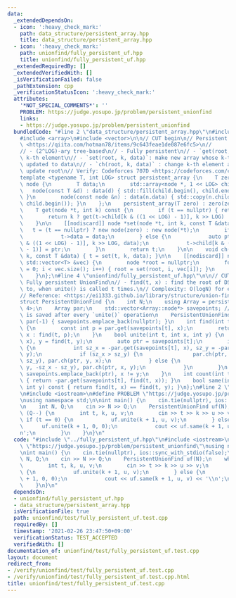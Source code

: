 ```yaml
---
data:
  _extendedDependsOn:
  - icon: ':heavy_check_mark:'
    path: data_structure/persistent_array.hpp
    title: data_structure/persistent_array.hpp
  - icon: ':heavy_check_mark:'
    path: unionfind/fully_persistent_uf.hpp
    title: unionfind/fully_persistent_uf.hpp
  _extendedRequiredBy: []
  _extendedVerifiedWith: []
  _isVerificationFailed: false
  _pathExtension: cpp
  _verificationStatusIcon: ':heavy_check_mark:'
  attributes:
    '*NOT_SPECIAL_COMMENTS*': ''
    PROBLEM: https://judge.yosupo.jp/problem/persistent_unionfind
    links:
    - https://judge.yosupo.jp/problem/persistent_unionfind
  bundledCode: "#line 2 \"data_structure/persistent_array.hpp\"\n#include <algorithm>\n\
    #include <array>\n#include <vector>\n\n// CUT begin\n// Persistent Array\n// Reference:\
    \ <https://qiita.com/hotman78/items/9c643feae1de087e6fc5>\n//            <https://ei1333.github.io/luzhiled/snippets/structure/persistent-array.html>\n\
    // - (2^LOG)-ary tree-based\n// - Fully persistent\n// - `get(root, k)`:  get\
    \ k-th element\n// - `set(root, k, data)`: make new array whose k-th element is\
    \ updated to data\n// - `ch(root, k, data)` : change k-th element and implicitly\
    \ update root\n// Verify: Codeforces 707D <https://codeforces.com/contest/707/problem/D>\n\
    template <typename T, int LOG> struct persistent_array {\n    T zero;\n    struct\
    \ node {\n        T data;\n        std::array<node *, 1 << LOG> child;\n     \
    \   node(const T &d) : data(d) { std::fill(child.begin(), child.end(), nullptr);\
    \ }\n        node(const node &n) : data(n.data) { std::copy(n.child.begin(), n.child.end(),\
    \ child.begin()); }\n    };\n    persistent_array(T zero) : zero(zero) {}\n\n\
    \    T get(node *t, int k) const {\n        if (t == nullptr) { return zero; }\n\
    \        return k ? get(t->child[k & ((1 << LOG) - 1)], k >> LOG) : t->data;\n\
    \    }\n\n    [[nodiscard]] node *set(node *t, int k, const T &data) {\n     \
    \   t = (t == nullptr) ? new node(zero) : new node(*t);\n        if (k == 0) {\n\
    \            t->data = data;\n        } else {\n            auto ptr = set(t->child[k\
    \ & ((1 << LOG) - 1)], k >> LOG, data);\n            t->child[k & ((1 << LOG)\
    \ - 1)] = ptr;\n        }\n        return t;\n    }\n\n    void ch(node *&t, int\
    \ k, const T &data) { t = set(t, k, data); }\n\n    [[nodiscard]] node *build(const\
    \ std::vector<T> &vec) {\n        node *root = nullptr;\n        for (size_t i\
    \ = 0; i < vec.size(); i++) { root = set(root, i, vec[i]); }\n        return root;\n\
    \    }\n};\n#line 4 \"unionfind/fully_persistent_uf.hpp\"\n\n// CUT begin\n//\
    \ Fully persistent UnionFind\n// - find(t, x) : find the root of DSU tree x belongs\
    \ to, when unite() is called t times.\n// Complexity: O(logN) for each query\n\
    // Reference: <https://ei1333.github.io/library/structure/union-find/persistent-union-find.cpp>\n\
    struct PersistentUnionFind {\n    int N;\n    using Array = persistent_array<int,\
    \ 4>;\n    Array par;\n    std::vector<Array::node*> savepoints; // Tree structure\
    \ is saved after every `unite()` operation\n    PersistentUnionFind(int N) : N(N),\
    \ par(-1) { savepoints.emplace_back(nullptr); }\n    int find(int t, int x) const\
    \ {\n        const int p = par.get(savepoints[t], x);\n        return p < 0 ?\
    \ x : find(t, p);\n    }\n    bool unite(int t, int x, int y) {\n        x = find(t,\
    \ x), y = find(t, y);\n        auto ptr = savepoints[t];\n        if (x != y)\
    \ {\n            int sz_x = -par.get(savepoints[t], x), sz_y = -par.get(savepoints[t],\
    \ y);\n            if (sz_x > sz_y) {\n                par.ch(ptr, x, -sz_x -\
    \ sz_y), par.ch(ptr, y, x);\n            } else {\n                par.ch(ptr,\
    \ y, -sz_x - sz_y), par.ch(ptr, x, y);\n            }\n        }\n        return\
    \ savepoints.emplace_back(ptr), x != y;\n    }\n    int count(int t, int x) const\
    \ { return -par.get(savepoints[t], find(t, x)); }\n    bool same(int t, int x,\
    \ int y) const { return find(t, x) == find(t, y); }\n};\n#line 2 \"unionfind/test/fully_persistent_uf.test.cpp\"\
    \n#include <iostream>\n#define PROBLEM \"https://judge.yosupo.jp/problem/persistent_unionfind\"\
    \nusing namespace std;\n\nint main() {\n    cin.tie(nullptr), ios::sync_with_stdio(false);\n\
    \n    int N, Q;\n    cin >> N >> Q;\n    PersistentUnionFind uf(N);\n    while\
    \ (Q--) {\n        int t, k, u, v;\n        cin >> t >> k >> u >> v;\n       \
    \ if (t == 0) {\n            uf.unite(k + 1, u, v);\n        } else {\n      \
    \      uf.unite(k + 1, 0, 0);\n            cout << uf.same(k + 1, u, v) << '\\\
    n';\n        }\n    }\n}\n"
  code: "#include \"../fully_persistent_uf.hpp\"\n#include <iostream>\n#define PROBLEM\
    \ \"https://judge.yosupo.jp/problem/persistent_unionfind\"\nusing namespace std;\n\
    \nint main() {\n    cin.tie(nullptr), ios::sync_with_stdio(false);\n\n    int\
    \ N, Q;\n    cin >> N >> Q;\n    PersistentUnionFind uf(N);\n    while (Q--) {\n\
    \        int t, k, u, v;\n        cin >> t >> k >> u >> v;\n        if (t == 0)\
    \ {\n            uf.unite(k + 1, u, v);\n        } else {\n            uf.unite(k\
    \ + 1, 0, 0);\n            cout << uf.same(k + 1, u, v) << '\\n';\n        }\n\
    \    }\n}\n"
  dependsOn:
  - unionfind/fully_persistent_uf.hpp
  - data_structure/persistent_array.hpp
  isVerificationFile: true
  path: unionfind/test/fully_persistent_uf.test.cpp
  requiredBy: []
  timestamp: '2021-02-26 23:47:50+09:00'
  verificationStatus: TEST_ACCEPTED
  verifiedWith: []
documentation_of: unionfind/test/fully_persistent_uf.test.cpp
layout: document
redirect_from:
- /verify/unionfind/test/fully_persistent_uf.test.cpp
- /verify/unionfind/test/fully_persistent_uf.test.cpp.html
title: unionfind/test/fully_persistent_uf.test.cpp
---
```

